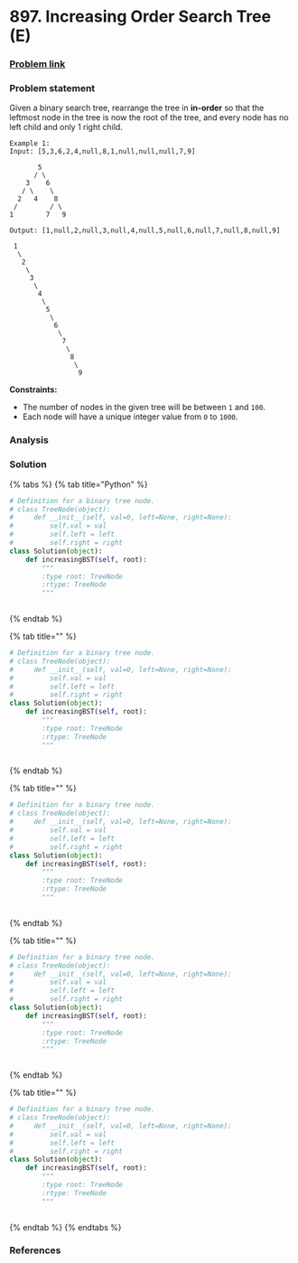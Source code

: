 # 897. Increasing Order Search Tree \(E\)

### [Problem link](https://leetcode.com/problems/increasing-order-search-tree/)

### Problem statement

Given a binary search tree, rearrange the tree in **in-order** so that the leftmost node in the tree is now the root of the tree, and every node has no left child and only 1 right child.

```text
Example 1:
Input: [5,3,6,2,4,null,8,1,null,null,null,7,9]

       5
      / \
    3    6
   / \    \
  2   4    8
 /        / \ 
1        7   9

Output: [1,null,2,null,3,null,4,null,5,null,6,null,7,null,8,null,9]

 1
  \
   2
    \
     3
      \
       4
        \
         5
          \
           6
            \
             7
              \
               8
                \
                 9  
```

**Constraints:**

* The number of nodes in the given tree will be between `1` and `100`.
* Each node will have a unique integer value from `0` to `1000`.

### Analysis

### Solution

{% tabs %}
{% tab title="Python" %}
```python
# Definition for a binary tree node.
# class TreeNode(object):
#     def __init__(self, val=0, left=None, right=None):
#         self.val = val
#         self.left = left
#         self.right = right
class Solution(object):
    def increasingBST(self, root):
        """
        :type root: TreeNode
        :rtype: TreeNode
        """
        
```
{% endtab %}

{% tab title="" %}
```python
# Definition for a binary tree node.
# class TreeNode(object):
#     def __init__(self, val=0, left=None, right=None):
#         self.val = val
#         self.left = left
#         self.right = right
class Solution(object):
    def increasingBST(self, root):
        """
        :type root: TreeNode
        :rtype: TreeNode
        """
        
```
{% endtab %}

{% tab title="" %}
```python
# Definition for a binary tree node.
# class TreeNode(object):
#     def __init__(self, val=0, left=None, right=None):
#         self.val = val
#         self.left = left
#         self.right = right
class Solution(object):
    def increasingBST(self, root):
        """
        :type root: TreeNode
        :rtype: TreeNode
        """
        
```
{% endtab %}

{% tab title="" %}
```python
# Definition for a binary tree node.
# class TreeNode(object):
#     def __init__(self, val=0, left=None, right=None):
#         self.val = val
#         self.left = left
#         self.right = right
class Solution(object):
    def increasingBST(self, root):
        """
        :type root: TreeNode
        :rtype: TreeNode
        """
        
```
{% endtab %}

{% tab title="" %}
```python
# Definition for a binary tree node.
# class TreeNode(object):
#     def __init__(self, val=0, left=None, right=None):
#         self.val = val
#         self.left = left
#         self.right = right
class Solution(object):
    def increasingBST(self, root):
        """
        :type root: TreeNode
        :rtype: TreeNode
        """
        
```
{% endtab %}
{% endtabs %}

### References

